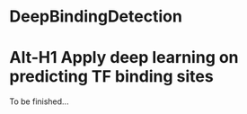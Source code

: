 # DeepBindingDetection
Alt-H1 Apply deep learning on predicting TF binding sites
======

To be finished...
